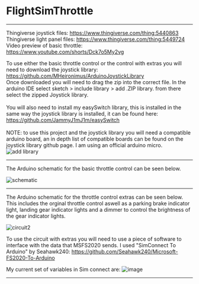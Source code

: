 # FlightSimThrottle

_____________________________________
Thingiverse joystick files: https://www.thingiverse.com/thing:5440863 <br/>
Thingiverse light panel files: https://www.thingiverse.com/thing:5449724
Video preview of basic throttle: https://www.youtube.com/shorts/Dck7o5My2vg <br/>

To use either the basic throttle control or the control with extras you will need to download the joystick library: https://github.com/MHeironimus/ArduinoJoystickLibrary <br/>
Once downloaded you will need to drag the zip into the correct file. In the arduino IDE select sketch > include library > add .ZIP library. from there select the zipped Joystick library. <br/>
<br/>
You will also need to install my easySwitch library, this is installed in the same way the joystick library is installed, it can be found here: https://github.com/JammyJ1mJ1m/easySwitch <br/>
<br/>
NOTE: to use this project and the joystick library you will need a compatible arduino board, an in depth list of compatible boards can be found on the joystick library github page. I am using an official arduino micro.
![add library](https://user-images.githubusercontent.com/52784821/181112569-012a6443-702c-403d-8ca1-a49eeda75db4.png)

_____________________________________
The Arduino schematic for the basic throttle control can be seen below.

![schematic](https://user-images.githubusercontent.com/52784821/181105736-2a00b1b9-e485-41f2-888d-2ea1aba94c9e.png)

_____________________________________
The Arduino schematic for the throttle control extras can be seen below.<br/>
This includes the orginal throttle control aswell as a parking brake indicator light, landing gear indicator lights and a dimmer to control the brightness of the gear indicator lights.

![circuit2](https://user-images.githubusercontent.com/52784821/181107426-8869a6a9-5150-49f3-a255-911e778de55f.png)


To use the circuit with extras you will need to use a piece of software to interface with the data that MSFS2020 sends. I used "SimConnect To Arduino" by Seahawk240: https://github.com/Seahawk240/Microsoft-FS2020-To-Arduino

My current set of variables in Sim connect are:
![image](https://user-images.githubusercontent.com/52784821/181108493-4c9022a5-d4a5-4d6b-9a97-7afe2dd84ba6.png)

_____________________________________
